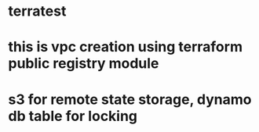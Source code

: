 # terratest
# this is vpc creation using terraform public registry module
# s3 for remote state storage, dynamo db table for locking 
